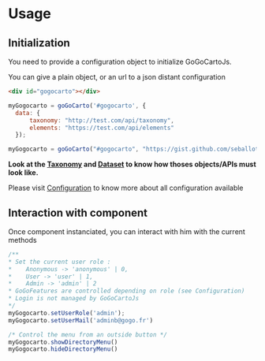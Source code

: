 Usage
=====

Initialization
-------------
You need to provide a configuration object to initialize GoGoCartoJs.

You can give a plain object, or an url to a json distant configuration
```html
<div id="gogocarto"></div>
```
```javascript
myGogocarto = goGoCarto('#gogocarto', {
  data: {
      taxonomy: "http://test.com/api/taxonomy",
      elements: "https://test.com/api/elements"
  });
```

```javascript
myGogocarto = goGoCarto("#gogocarto", "https://gist.github.com/seballot/27c005421d0a7a4c293dd87fe9856bfd");
```
__Look at the [Taxonomy](taxonomy.md) and [Dataset](dataset.md) to know how thoses objects/APIs must look like.__

Please visit [Configuration](configuration.md) to know more about all configuration available

Interaction with component
-------------------------

Once component instanciated, you can interact with him with the current methods

```javascript
/** 
* Set the current user role : 
*    Anonymous -> 'anonymous' | 0, 
*    User -> 'user' | 1, 
*    Admin -> 'admin' | 2
* GoGoFeatures are controlled depending on role (see Configuration)
* Login is not managed by GoGoCartoJs
*/
myGogocarto.setUserRole('admin');
myGogocarto.setUserMail('adminb@gogo.fr')
```
```javascript
/* Control the menu from an outside button */
myGogocarto.showDirectoryMenu() 
myGogocarto.hideDirectoryMenu() 
```
